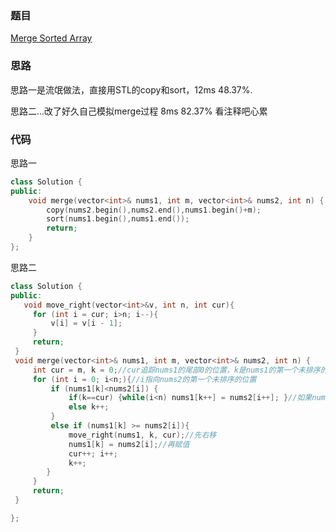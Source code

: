 ### 题目
[Merge Sorted Array](https://leetcode-cn.com/problems/merge-sorted-array/submissions/)
### 思路
思路一是流氓做法，直接用STL的copy和sort，12ms 48.37%.

思路二...改了好久自己模拟merge过程 8ms 82.37% 看注释吧心累

### 代码
思路一

```c++
class Solution {
public:
    void merge(vector<int>& nums1, int m, vector<int>& nums2, int n) {
        copy(nums2.begin(),nums2.end(),nums1.begin()+m);
        sort(nums1.begin(),nums1.end());
        return;
    }
};
```
思路二

```c++
class Solution {
public:
   void move_right(vector<int>&v, int n, int cur){
	 for (int i = cur; i>n; i--){
		 v[i] = v[i - 1];
	 }
	 return;
 }
 void merge(vector<int>& nums1, int m, vector<int>& nums2, int n) {
	 int cur = m, k = 0;//cur追踪nums1的尾部0的位置，k是nums1的第一个未排序的位置
	 for (int i = 0; i<n;){//i指向nums2的第一个未排序的位置
		 if (nums1[k]<nums2[i]) { 
             if(k==cur) {while(i<n) nums1[k++] = nums2[i++]; }//如果nums1的尾比nums2的尾还小
             else k++;
         }
		 else if (nums1[k] >= nums2[i]){
			 move_right(nums1, k, cur);//先右移
			 nums1[k] = nums2[i];//再赋值
			 cur++; i++;
             k++;
        }
	 }
	 return;
 }

};
```
